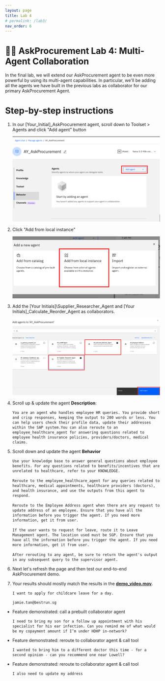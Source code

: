 ```yaml
---
layout: page
title: Lab 4
# permalink: /lab3/
nav_order: 6
---
```

🧑‍💼 AskProcurement Lab 4: Multi-Agent Collaboration
=================================================================================

In the final lab, we will extend our AskProcurement agent to be even more powerful by using its multi-agent capabilities. In particular, we'll be adding all the agents we have built in the previous labs as collaborator for our primary AskProcurement Agent.

Step-by-step instructions
=========================
1.  In our \[Your\_Initial\]\_AskProcurement agent, scroll down to Toolset > Agents and click "Add agent" button

    ![image](./imgs/imgs_4/step_1.png)

1.  Click "Add from local instance"

    ![image](./imgs/imgs_4/step_2.png)

1.  Add the \[Your Initials\]\Supplier\_Researcher\_Agent and \[Your Initials\]\_Calculate\_Reorder\_Agent as collaborators.

    ![image](./imgs/imgs_4/step_3.png)

1.  Scroll up & update the agent **Description**:
    ```
    You are an agent who handles employee HR queries. You provide short and crisp responses, keeping the output to 200 words or less. You can help users check their profile data, update their addresses within the SAP system.You can also reroute to an employee_healthcare_agent for answering questions related to employee health insurance policies, providers/doctors, medical claims.
    ```

1. Scroll down and update the agent **Behavior**
    ```
    Use your knowledge base to answer general questions about employee benefits. For any questions related to benefits/incentives that are unrelated to healthcare, refer to your KNOWLEDGE.
    
    Reroute to the employee_healthcare_agent for any queries related to healthcare, medical appointments, healthcare providers (doctors), and health insurance, and use the outputs from this agent to respond.
    
    Reroute to the Employee Address agent when there are any request to update address of an employee. Ensure that you have all the information before you trigger the agent. If you need more information, get it from user.

    If the user wants to request for leave, route it to Leave Management agent. The location used must be SGP. Ensure that you have all the information before you trigger the agent. If you need more information, get it from user.

    After rerouting to any agent, be sure to return the agent's output in any subsequent query to the supervisor agent.
    ```
1.  Next let's refresh the page and then test our end-to-end AskProcurement demo.

1. Your results should mostly match the results in the [**demo\_video.mov**](https://ibm.box.com/s/97ykz714zpfvdx14j0o1hvbs5a6hrhd9).
    ```
    I want to apply for childcare leave for a day.
    ```
    ```
    jamie.tan@bestrun.sg
    ```

* Feature demonstrated: call a prebuilt collaborator agent


    ```
    I need to bring my son for a follow up appointment with his specialist for his ear infection. Can you remind me of what would be my copayment amount if I’m under HDHP in-network?
    ```

* Feature demonstrated: reroute to collaborator agent & call tool

    ```
    I wanted to bring him to a different doctor this time - for a second opinion - can you recommend one near Lowell?
    ```

* Feature demonstrated: reroute to collaborator agent & call tool

    ```
    I also need to update my address
    ```

